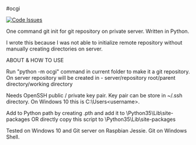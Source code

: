 #ocgi

[![Code Issues](https://www.quantifiedcode.com/api/v1/project/058e778a255546d9b06f1ad244d58fb5/badge.svg)](https://www.quantifiedcode.com/app/project/058e778a255546d9b06f1ad244d58fb5)

One command git init for git repository on private server. Written in Python.    

I wrote this because I was not able to initialize remote repository without manually creating directories on server.

ABOUT & HOW TO USE

Run "python -m ocgi" command in current folder to make it a git repository. On server repository will be created in - server/repository root/parent directory/working directory

Needs OpenSSH public / private key pair. Key pair can be store in ~/.ssh directory. On Windows 10 this is C:\Users\<username>.       

Add to Python path by creating <package>.pth and add it to
<installation dir>\Python35\Lib\site-packages
OR directly copy this script to <installation dir>\Python35\Lib\site-packages

Tested on Windows 10 and Git server on Raspbian Jessie. Git on Windows Shell. 
